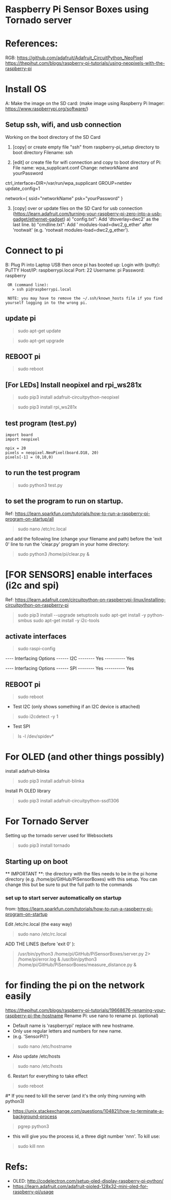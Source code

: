 # Raspberry Pi Sensor Boxes using Tornado server


 # References:
  RGB: https://github.com/adafruit/Adafruit_CircuitPython_NeoPixel
       https://thepihut.com/blogs/raspberry-pi-tutorials/using-neopixels-with-the-raspberry-pi

 # Install OS
 A: Make the image on the SD card:
 (make image using Raspberry Pi Imager: https://www.raspberrypi.org/software/)

 ## Setup ssh, wifi, and usb connection
 Working on the boot directory of the SD Card
 1) [copy] or create empty file "ssh" from raspberry-pi_setup directory to boot directory
     Filename: ssh

 2) [edit] or create file for wifi connection and copy to boot directory of Pi:
     File name: wpa_supplicant.conf
     Change: networkName and yourPassword

   ctrl_interface=DIR=/var/run/wpa_supplicant GROUP=netdev
   update_config=1

   network={
     ssid="networkName"
     psk="yourPassword"
   }

 3) [copy] over or update files on the SD Card for usb connection (https://learn.adafruit.com/turning-your-raspberry-pi-zero-into-a-usb-gadget/ethernet-gadget)
 a) "config.txt": Add 'dtoverlay=dwc2' as the last line.
 b) "cmdline.txt": Add ' modules-load=dwc2,g_ether' after 'rootwait' (e.g. 'rootwait modules-load=dwc2,g_ether').


 # Connect to pi

 B: Plug Pi into Laptop USB then once pi has booted up:
     Login with (putty):
       PuTTY Host/IP: raspberrypi.local
       Port: 22
       Username: pi
       Password: raspberry

     OR (command line):
       > ssh pi@raspberrypi.local

     NOTE: you may have to remove the ~/.ssh/known_hosts file if you find yourself logging in to the wrong pi.

 ## update pi
 > sudo apt-get update

 > sudo apt-get upgrade

 ## REBOOT pi
 > sudo reboot

 ## [For LEDs] Install neopixel and rpi_ws281x

 > sudo pip3 install adafruit-circuitpython-neopixel

 > sudo pip3 install rpi_ws281x


 ## test program (test.py)

    import board
    import neopixel

    npix = 20
    pixels = neopixel.NeoPixel(board.D18, 20)
    pixels[-1] = (0,10,0)


 ## to run the test program
 > sudo python3 test.py


 ## to set the program to run on startup.
 Ref: https://learn.sparkfun.com/tutorials/how-to-run-a-raspberry-pi-program-on-startup/all
 > sudo nano /etc/rc.local

and add the following line (change your filename and path) before the 'exit 0' line to run the 'clear.py' program in your home directory:
> sudo python3 /home/pi/clear.py &


# [FOR SENSORS] enable interfaces (i2c and spi)
Ref: https://learn.adafruit.com/circuitpython-on-raspberrypi-linux/installing-circuitpython-on-raspberry-pi
> sudo pip3 install --upgrade setuptools
> sudo apt-get install -y python-smbus
> sudo apt-get install -y i2c-tools

## activate interfaces
> sudo raspi-config

---- Interfacing Options
------ I2C
-------- Yes
---------- Yes

---- Interfacing Options
------ SPI
-------- Yes
---------- Yes

## REBOOT pi
> sudo reboot

* Test I2C (only shows something if an I2C device is attached)
> sudo i2cdetect -y 1
* Test SPI
> ls -l /dev/spidev*

# For OLED (and other things possibly)
install adafruit-blinka
> sudo pip3 install adafruit-blinka

Install Pi OLED library
> sudo pip3 install adafruit-circuitpython-ssd1306


# For Tornado Server
Setting up the tornado server used for Websockets
> sudo pip3 install tornado

## Starting up on boot
** IMPORTANT **: the directory with the files needs to be in the pi home directory (e.g. /home/pi/GitHub/PiSensorBoxes) with this setup. You can change this but be sure to put the full path to the commands
### set up to start server automatically on startup
from: https://learn.sparkfun.com/tutorials/how-to-run-a-raspberry-pi-program-on-startup

Edit /etc/rc.local (the easy way)
> sudo nano /etc/rc.local

ADD THE LINES (before 'exit 0' ):

> /usr/bin/python3 /home/pi/GitHub/PiSensorBoxes/server.py 2> /home/pi/error.log &
> /usr/bin/python3 /home/pi/GitHub/PiSensorBoxes/measure_distance.py  &




# for finding the pi on the network easily
https://thepihut.com/blogs/raspberry-pi-tutorials/19668676-renaming-your-raspberry-pi-the-hostname
Rename Pi: use nano to rename pi. (optional)
* Default name is 'raspberrypi' replace with new hostname.
* Only use regular letters and numbers for new name.
* (e.g. 'SensorPi1')
> sudo nano /etc/hostname
* Also update /etc/hosts
> sudo nano /etc/hosts

6) Restart for everything to take effect
> sudo reboot


#* If you need to kill the server (and it's the only thing running with python3)
* https://unix.stackexchange.com/questions/104821/how-to-terminate-a-background-process
> pgrep python3
* this will give you the process id, a three digit number 'nnn'. To kill use:
> sudo kill nnn


# Refs:
* OLED: http://codelectron.com/setup-oled-display-raspberry-pi-python/
* https://learn.adafruit.com/adafruit-pioled-128x32-mini-oled-for-raspberry-pi/usage

